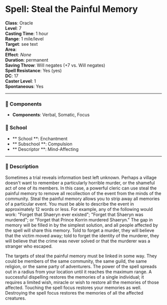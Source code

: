 
# Spell: Steal the Painful Memory
**Class**: Oracle  
**Level**: 7  
**Casting Time**: 1 hour  
**Range**: 1 mile/level  
**Target**: see text  
**Area**:   
**Effect**: _None_  
**Duration**: permanent  
**Saving Throw**: Will negates (+7 vs. Will negates)  
**Spell Resistance**: Yes (yes)  
**DC**: 17  
**Caster Level**: 1  
**Spontaneous**: Yes

---

### 🔮 Components
- **Components**: Verbal, Somatic, Focus

### 🏫 School
- ** School **: Enchantment
- ** Subschool **: Compulsion
- ** Descriptor **: Mind-Affecting
---

### 📜 Description
Sometimes a trial reveals information best left unknown. Perhaps a village doesn't want to remember a particularly horrible murder, or the shameful act of one of its members. In this case, a powerful cleric can use steal the painful memory to remove all recollection of the event from the minds of the community. Steal the painful memory allows you to strip away all memories of a particular event. You must be able to describe the event in approximately 12 words or less. For example, any of the following would work: "Forget that Shaeryn ever existed"; "Forget that Shaeryn was murdered"; or "Forget that Prince Korrin murdered Shaeryn." The gap in memory will be filled in by the simplest solution, and all people affected by the spell will share this memory. Told to forget a murder, they will believe that the victim moved away; told to forget the identity of the murderer, they will believe that the crime was never solved or that the murderer was a stranger who escaped. 

The targets of steal the painful memory must be linked in some way. They could be members of the same community, the same guild, the same religion, or the same party of adventurers. The power of the spell spreads out in a radius from your location until it reaches the maximum range. A successful dispelling restores the memories of a single individual; it requires a limited wish, miracle or wish to restore all the memories of those affected. Touching the spell focus restores your memories as well. Destroying the spell focus restores the memories of all the affected creatures.
